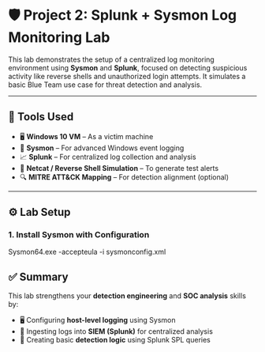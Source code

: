 # 🛡️ Project 2: Splunk + Sysmon Log Monitoring Lab

This lab demonstrates the setup of a centralized log monitoring environment using **Sysmon** and **Splunk**, focused on detecting suspicious activity like reverse shells and unauthorized login attempts. It simulates a basic Blue Team use case for threat detection and analysis.

---

## 🔧 Tools Used

- 🖥️ **Windows 10 VM** – As a victim machine  
- 📜 **Sysmon** – For advanced Windows event logging  
- 📈 **Splunk** – For centralized log collection and analysis  
- 🐚 **Netcat / Reverse Shell Simulation** – To generate test alerts  
- 🔍 **MITRE ATT&CK Mapping** – For detection alignment (optional)

---

## ⚙️ Lab Setup

### 1. Install Sysmon with Configuration


Sysmon64.exe -accepteula -i sysmonconfig.xml


## ✅ Summary

This lab strengthens your **detection engineering** and **SOC analysis** skills by:

- 🖥️ Configuring **host-level logging** using Sysmon  
- 📡 Ingesting logs into **SIEM (Splunk)** for centralized analysis  
- 📜 Creating basic **detection logic** using Splunk SPL queries